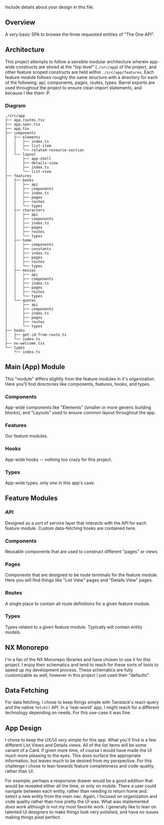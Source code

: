 Include details about your design in this file.

## Overview
A _very_ basic SPA to browse the three requested entities of "The One API".

## Architecture
This project attempts to follow a sensible modular architecture wherein app-wide constructs are stored at the "top level" (`./src/app`) of the project, and other feature scoped constructs are held within `./src/app/features`. Each feature module follows roughly the same structure with a directory for each of the following: api, components, pages, routes, types. Barrel exports are used throughout the project to ensure clean import statements, and because I like them :P.

### Diagram
```
./src/app
├── app.routes.tsx
├── app.spec.tsx
├── app.tsx
├── components
│   ├── elements
│   │   ├── index.ts
│   │   ├── list-item
│   │   └── related-resource-section
│   └── layout
│       ├── app-shell
│       ├── details-view
│       ├── index.ts
│       └── list-view
├── features
│   ├── books
│   │   ├── api
│   │   ├── components
│   │   ├── index.ts
│   │   ├── pages
│   │   ├── routes
│   │   └── types
│   ├── characters
│   │   ├── api
│   │   ├── components
│   │   ├── index.ts
│   │   ├── pages
│   │   ├── routes
│   │   └── types
│   ├── home
│   │   ├── components
│   │   ├── constants
│   │   ├── index.ts
│   │   ├── pages
│   │   ├── routes
│   │   └── types
│   ├── movies
│   │   ├── api
│   │   ├── components
│   │   ├── index.ts
│   │   ├── pages
│   │   ├── routes
│   │   └── types
│   └── quotes
│       ├── api
│       ├── components
│       ├── index.ts
│       ├── pages
│       ├── routes
│       └── types
├── hooks
│   ├── get-id-from-route.ts
│   └── index.ts
├── nx-welcome.tsx
└── types
    └── index.ts
```

## Main (App) Module
This "module" differs slightly from the feature modules in it's organization. Here you'll find directories like components, features, hooks, and types.

### Components
App-wide components like "Elements" (smaller or more generic building blocks), and "Layouts" used to ensure common layout throughout the app.

### Features
Our feature modules.

### Hooks
App-wide hooks -- nothing too crazy for this project.

### Types
App-wide types; only one in this app's case.

## Feature Modules
### API
Designed as a sort of service layer that interacts with the API for each feature module. Custom data-fetching hooks are contained here.

### Components
Reusable components that are used to construct different "pages" or views

### Pages
Components that are designed to be route terminals for the feature module. Here you will find things like "List View" pages and "Details View" pages.

### Routes
A single place to contain all route definitions for a given feature module.

### Types
Types related to a given feature module. Typically will contain entity models.

## NX Monorepo
I'm a fan of the NX Monorepo libraries and have chosen to use it for this project. I enjoy their schematics and tend to reach for these sorts of tools to speed up my development process. These schematics are fully customizable as well, however in this project I just used their "defaults".

## Data Fetching
For data fetching, I chose to keep things simple with Tanstack's react-query and the native `fetch()` API. In a 'real-world' app, I might reach for a different technology depending on needs. For this use-case it was fine.

## App Design
I chose to keep the UX/UI _very_ simple for this app. What you'll find is a few different List Views and Details views. All of the list items will be some variant of a Card. If given more time, of course I would have made the UI much more pleasing to the eyes. This does surface the appropriate information, but leaves much to be desired from my perspective. For this challenge I chose to lean towards feature completeness and code-quality, rather than UI.

For example, perhaps a responsive drawer would be a good addition that would be revealed either all the time, or only on mobile. There a user could navigate between each entity, rather than needing to return home and select a new entity from the main nav. Again, I focused on organization and code quality rather than how pretty the UI was. What was implemented _does work_ although is not my most favorite work. I generally like to lean on talented UI designers to make things look very polished, and have no issues making things pixel perfect.